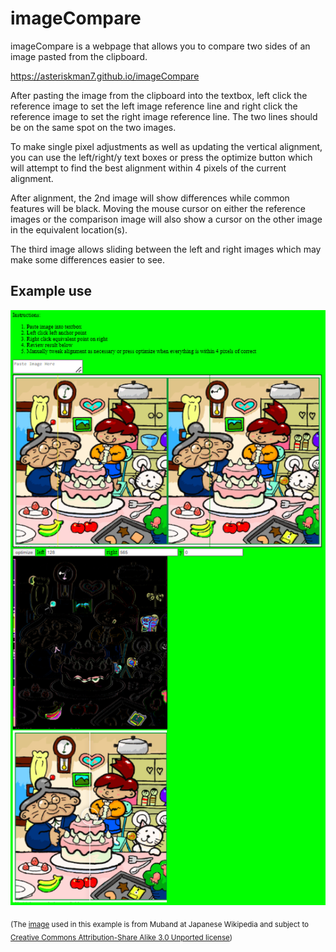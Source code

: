# imageCompare
imageCompare is a webpage that allows you to compare two sides of an image pasted from the clipboard.

https://asteriskman7.github.io/imageCompare

After pasting the image from the clipboard into the textbox, left click the reference image to set the left image reference line and right click the reference image to set the right image reference line. The two lines should be on the same spot on the two images.

To make single pixel adjustments as well as updating the vertical alignment, you can use the left/right/y text boxes or press the optimize button which will attempt to find the best alignment within 4 pixels of the current alignment.

After alignment, the 2nd image will show differences while common features will be black. Moving the mouse cursor on either the reference images or the comparison image will also show a cursor on the other image in the equivalent location(s).

The third image allows sliding between the left and right images which may make some differences easier to see.

## Example use
![Example image of the imageCompare web page](./imageCompareExample1.png)

<sub>(The [image](https://commons.wikimedia.org/wiki/File:Spot_the_difference.png) used in this example is from Muband at Japanese Wikipedia and subject to [Creative Commons Attribution-Share Alike 3.0 Unported license](https://creativecommons.org/licenses/by-sa/3.0/deed.en))</sub>
